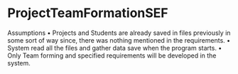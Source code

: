 # ProjectTeamFormationSEF


Assumptions
•	Projects and Students are already saved in files previously in some sort of way since, there was nothing mentioned in the requirements.
•	System read all the files and gather data save when the program starts.
•	Only Team forming and specified requirements will be developed in the system.
